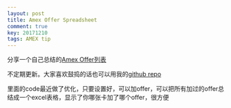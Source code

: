 ```yaml
---
layout: post
title: Amex Offer Spreadsheet
comment: true
key: 20171210
tags: AMEX tip
---
```


分享一个自己总结的[Amex Offer列表][1]

不定期更新。大家喜欢鼓捣的话也可以用我的[github repo][2]

里面的code最近做了优化，只要设置好，可以加offer，可以把所有加过的offer总结成一个excel表格，显示了你哪张卡加了哪个offer，很方便



[1]: https://docs.google.com/spreadsheets/d/1_pCR7_3_TxtLD6rx-VYlE5VuIM6N1-IM3oe-j0qTkOE/edit?usp=sharing
[2]: https://www.github.com/willguxy/autoamex

